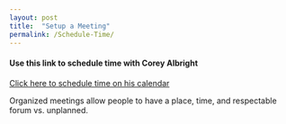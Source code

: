 ```yaml
---
layout: post
title:  "Setup a Meeting"
permalink: /Schedule-Time/
---
```



#### Use this link to schedule time with Corey Albright


[Click here to schedule time on his calendar](https://calendly.com/coreymalbright)

Organized meetings allow people to have a place, time, and respectable forum vs. unplanned.
